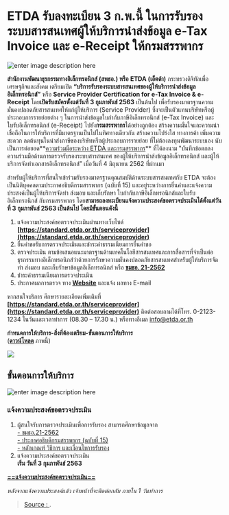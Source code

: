 
ETDA รับลงทะเบียน 3 ก.พ.นี้ ในการรับรองระบบสารสนเทศผู้ให้บริการนำส่งข้อมูล e-Tax Invoice และ e-Receipt ให้กรมสรรพากร
===

![enter image description here](https://www.etda.or.th/app/webroot/content_files/13/images/web_1.jpg)

**สำนักงานพัฒนาธุรกรรมทางอิเล็กทรอนิกส์ (สพธอ.) หรือ** **ETDA (เอ็ตด้า)**  กระทรวงดิจิทัลเพื่อเศรษฐกิจและสังคม เตรียมเปิด  **“บริการรับรองระบบสารสนเทศของผู้ให้บริการนำส่งข้อมูลอิเล็กทรอนิกส์”**  หรือ  **Service Provider Certification for** **e-Tax Invoice & e-Receipt**  โดย**เปิดรับสมัครตั้งแต่วันที่** **3 กุมภาพันธ์ 2563**  เป็นต้นไป เพื่อรับรองมาตรฐานความมั่นคงปลอดภัยสารสนเทศให้แก่ผู้ให้บริการ (Service Provider) ซึ่งจะเป็นตัวแทนบริษัทหรือผู้ประกอบการรายย่อยต่าง ๆ ในการนำส่งข้อมูลใบกำกับภาษีอิเล็กทรอนิกส์ (e-Tax Invoice) และใบรับอิเล็กทรอนิกส์ (e-Receipt) ไปยัง**กรมสรรพากร**ได้อย่างถูกต้อง สร้างความมั่นใจและความน่าเชื่อถือในการให้บริการที่มีมาตรฐานเป็นไปในทิศทางเดียวกัน สร้างความโปร่งใส ทางการค้า เพิ่มความสะดวก ลดต้นทุนในนำส่งภาษีของบริษัทหรือผู้ประกอบการรายย่อย ที่ไม่ต้องลงทุนพัฒนาระบบเอง นับเป็นการต่อยอด**[ความร่วมมือระหว่าง ETDA และกรมสรรพากร](https://www.etda.or.th/content/mou-to-support-e-tax-service-providers.html)**  ที่ได้ลงนาม "บันทึกข้อตกลงความร่วมมือด้านการตรวจรับรองระบบสารสนเทศ ของผู้ให้บริการนำส่งข้อมูลอิเล็กทรอนิกส์ และผู้ให้บริการจัดทำเอกสารอิเล็กทรอนิกส์” เมื่อวันที่ 4 มิถุนายน 2562 ที่ผ่านมา

สำหรับผู้ให้บริการที่สนใจเข้าร่วมรับรองมาตรฐานคุณสมบัติด้านระบบสารสนเทศกับ ETDA จะต้องเป็นนิติบุคคลตามประกาศอธิบดีกรมสรรพากร (ฉบับที่ 15) และอยู่ระหว่างการยื่นคำและแจ้งความประสงค์เป็นผู้ให้บริการจัดทำ ส่งมอบ และเก็บรักษา ใบกำกับภาษีอิเล็กทรอนิกส์และใบรับอิเล็กทรอนิกส์ กับกรมสรรพากร โดย**สามารถลงทะเบียนแจ้งความประสงค์ขอตรวจประเมินได้ตั้งแต่วันที่ 3 กุมภาพันธ์ 2563 เป็นต้นไป โดยมีขั้นตอนดังนี้**

1.  แจ้งความประสงค์ขอตรวจประเมินผ่านทางเว็บไซต์  **[https://standard.etda.or.th/serviceprovider](https://standard.etda.or.th/serviceprovider)**
2.  ยื่นคำขอรับการตรวจประเมินและชำระค่าธรรมเนียมการยื่นคำขอ
3.  ตรวจประเมิน ตามข้อเสนอแนะมาตรฐานด้านเทคโนโลยีสารสนเทศและการสื่อสารที่จำเป็นต่อธุรกรรมทางอิเล็กทรอนิกส์ว่าด้วยการรักษาความมั่นคงปลอดภัยสารสนเทศสำหรับผู้ให้บริการจัดทำ ส่งมอบ และเก็บรักษาข้อมูลอิเล็กทรอนิกส์ หรือ  **[ขมธอ. 21-2562](https://standard.etda.or.th/wp-content/uploads/2019/05/20180702-ER-ServiceProvider-Security-V08-24F.pdf)**
4.  ชำระค่าธรรมเนียมการตรวจประเมิน
5.  ประกาศผลการตรวจ ทาง  **[Website](https://standard.etda.or.th/serviceprovider/#tab5)**  และแจ้ง ผลทาง E-mail

หากสนใจบริการ ศึกษารายละเอียดเพิ่มเติมที่  **[https://standard.etda.or.th/serviceprovider](https://standard.etda.or.th/serviceprovider)**  ติดต่อสอบถามได้ที่โทร. 0-2123-1234 ในวันและเวลาทำการ (08.30 – 17.30 น.) หรือทางอีเมล info@etda.or.th

**กำหนดการให้บริการ-สิ่งที่ต้องเตรียม-ขั้นตอนการให้บริการ**  
(**[ดาวน์โหลด](https://www.etda.or.th/app/webroot/content_files/13/files/Banner.jpg)**  ภาพนี้)

**![](https://www.etda.or.th/app/webroot/content_files/13/images/Banner%283%29.jpg)**

## ขั้นตอนการให้บริการ


![enter image description here](https://standard.etda.or.th/serviceprovider/img/service_menu1.png)
### แจ้งความประสงค์ขอตรวจประเมิน

1. ผู้สนใจรับการตรวจประเมินเพื่อการรับรอง สามารถศึกษาข้อมูลจาก  
[- ขมธอ.21-2562](https://standard.etda.or.th/wp-content/uploads/2019/05/20180702-ER-ServiceProvider-Security-V08-24F.pdf)  
[- ประกาศอธิบดีกรมสรรพากร (ฉบับที่ 15)](https://www.rd.go.th/publish/fileadmin/user_upload/kormor/newlaw/dgg15.pdf)  
[- หลักเกณฑ์ วิธีการ และเงื่อนไขการรับรอง](https://standard.etda.or.th/serviceprovider/doc/20200116-Service-Provider-Criteria-V08-01.pdf)  
2. แจ้งความประสงค์ขอตรวจประเมิน  
**เริ่ม วันที่ 3 กุมภาพันธ์ 2563**  


[**==แจ้งความประสงค์ขอตรวจประเมิน==**](https://forms.office.com/Pages/ResponsePage.aspx?id=pDQnmfrfwE-2dWbs_jr-DC3Z5-Y_snJCsT7pqNzInJVUNlBRNUZRNVY3MlozU0pFSURPT0laSEVEMi4u)
 
_หลังจากแจ้งความประสงค์แล้ว เจ้าหน้าที่จะติดต่อกลับ ภายใน 1 วันทำการ_

> [Source : ](https://www.etda.or.th/content/service-provider-registration-process.html).
<!--stackedit_data:
eyJoaXN0b3J5IjpbLTEwNzc0MTIzNjksNDk0NjQ3NDM5XX0=
-->